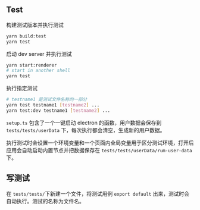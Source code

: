 ## Test

构建测试版本并执行测试
```sh
yarn build:test
yarn test
```

启动 dev server 并执行测试
```sh
yarn start:renderer
# start in another shell
yarn test
```


执行指定测试
```sh
# testname1 是测试文件名称的一部分
yarn test testname1 [testname2] ...
yarn test:dev testname1 [testname2] ...
```

`setup.ts` 包含了一个一键启动 electron 的函数，用户数据会保存到 `tests/tests/userData` 下，每次执行都会清空，生成新的用户数据。

执行测试时会设置一个环境变量和一个页面内全局变量用于区分测试环境，打开后应用会自动启动内置节点并把数据保存在 `tests/tests/userData/rum-user-data` 下。

## 写测试
在 `tests/tests/`下新建一个文件，将测试用例 `export default` 出来，测试时会自动执行。测试的名称为文件名。
